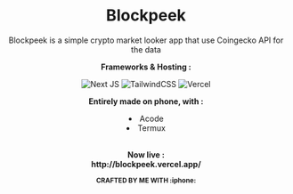 

<div align="center">
<h1>Blockpeek</h1>
<p>Blockpeek is a simple crypto market looker app that use Coingecko API for the data</p>

<p><b>Frameworks & Hosting :</b></p>
<div align="center">

<a>![Next JS](https://img.shields.io/badge/Next-black?style=for-the-badge&logo=next.js&logoColor=white)</a>
<a>![TailwindCSS](https://img.shields.io/badge/tailwindcss-%2338B2AC.svg?style=for-the-badge&logo=tailwind-css&logoColor=white)</a>
<a>![Vercel](https://img.shields.io/badge/vercel-%23000000.svg?style=for-the-badge&logo=vercel&logoColor=white)</a>
</div>

<p><b>Entirely made on phone, with :</b></p>
<li>Acode</li>
<li>Termux</li>
<br>
<p><b>Now live : <br>
http://blockpeek.vercel.app/</b></p>

<p><b><sub>CRAFTED BY ME WITH :iphone:</sub></b></p>
</div>
